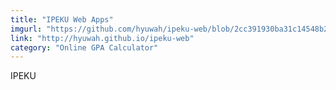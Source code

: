 ```yaml
---
title: "IPEKU Web Apps"
imgurl: "https://github.com/hyuwah/ipeku-web/blob/2cc391930ba31c14548b2d96daed85270a0d7e03/img/ipekuwebapp.PNG?raw=true"
link: "http://hyuwah.github.io/ipeku-web"
category: "Online GPA Calculator"
---
```

IPEKU
